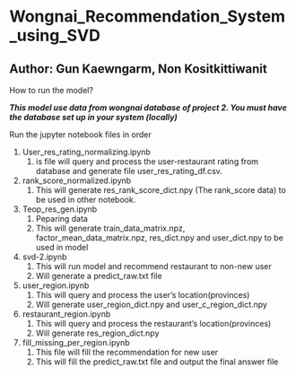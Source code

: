 # Wongnai_Recommendation_System_using_SVD #

## Author: Gun Kaewngarm, Non Kositkittiwanit ##

How to run the model?

*****This model use data from wongnai database of project 2. You must have the database set up in your system (locally)*****

Run the jupyter notebook files in order
1.	User_res_rating_normalizing.ipynb
	1.	is file will query and process the user-restaurant rating from database and generate file user_res_rating_df.csv.
2.	rank_score_normalized.ipynb 
	1.	This will generate res_rank_score_dict.npy (The rank_score data) to be used in other notebook.
3.	Teop_res_gen.ipynb
	1.	Peparing data
	2.	This will generate train_data_matrix.npz, factor_mean_data_matrix.npz, res_dict.npy and user_dict.npy to be used in model
4.	svd-2.ipynb
	1.	This will run model and recommend restaurant to non-new user
	2.	Will generate a predict_raw.txt file
5.	user_region.ipynb
	1.	This will query and process the user’s location(provinces)
	2.	Will generate user_region_dict.npy and user_c_region_dict.npy
6.	restaurant_region.ipynb
	1.	This will query and process the restaurant’s location(provinces)
	2.	Will generate res_region_dict.npy
7.	fill_missing_per_region.ipynb
	1.	This file will fill the recommendation for new user
	2.	This will fill the predict_raw.txt file and output the final answer file

